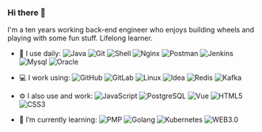 ### Hi there 👋
I'm a ten years working back-end engineer who enjoys building wheels and playing with some fun stuff.
Lifelong learner.

- 🚀 I use daily:
  ![Java](https://img.shields.io/badge/LANG-Java-brightgreen)
  ![Git](https://img.shields.io/badge/-Git-000000?logo=git&logoColor=FF7043)
  ![Shell](https://img.shields.io/badge/-Shell-4EC422?logo=Shell&logoColor=FF7043)
  ![Nginx](https://img.shields.io/badge/-Nginx-F6C915?logo=nginx&logoColor=029137)
  ![Postman](https://img.shields.io/badge/-Postman-7A1FA2?logo=postman&logoColor=FC8019)
  ![Jenkins](https://img.shields.io/badge/-Jenkins-F6C915?logo=jenkins&logoColor=F16061)
  ![Mysql](https://img.shields.io/badge/DB-Mysql-green)
  ![Oracle](https://img.shields.io/badge/DB-Oracle-yellow)

- 💻 I work using:
  ![GitHub](https://img.shields.io/badge/-GitHub-181717?style=plastic&logo=github)
  ![GitLab](https://img.shields.io/badge/-GitLab-FCA121?style=plastic&logo=gitlab)
  ![Linux](https://img.shields.io/badge/-Linux-F16061?logo=linux&logoColor=000)
  ![Idea](https://img.shields.io/badge/Tool-Idea-lightgrey)
  ![Redis](https://img.shields.io/badge/DB-redis-orange)
  ![Kafka](https://img.shields.io/badge/Q-kafa-orange)

- ⚙️ I also use and work:
  ![JavaScript](https://img.shields.io/badge/JavaScript-000000?logo=JavaScript&logoColor=FFCA28)
  ![PostgreSQL](https://img.shields.io/badge/-PostgreSQL-336791?style=plastic&logo=postgresql)
  ![Vue](https://img.shields.io/badge/Vue.js-35495E?logo=vue.js&logoColor=4FC08D)
  ![HTML5](https://img.shields.io/badge/-HTML5-E34F26?style=plastic&logo=html5&logoColor=white)
  ![CSS3](https://img.shields.io/badge/-CSS3-1572B6?style=plastic&logo=css3)

- 🌱 I’m currently learning:
  ![PMP](https://img.shields.io/badge/Manager-PMP-red)
  ![Golang](https://img.shields.io/badge/-Golang-02569B?logo=go&logoColor=00ACC1)
  ![Kubernetes](https://img.shields.io/badge/-Kubernetes-F5F5F5?logo=Kubernetes&logoColor=316CE6)
  ![WEB3.0](https://img.shields.io/badge/WEB-Web3.0-blue)
